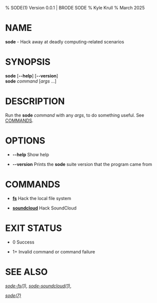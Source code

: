 % SODE(1) Version 0.0.1 | BRODE SODE
% Kyle Krull
% March 2025

<!---
man-pages reference: https://linux.die.net/man/7/man-pages
-->

# NAME

**sode** - Hack away at deadly computing-related scenarios

# SYNOPSIS

**sode** \[**\-\-help**\] \[**\-\-version**\]  
**sode** *command* \[*args* …\]

# DESCRIPTION

Run the **sode** *command* with any *args*, to do something useful. See
[COMMANDS](#commands).

# OPTIONS

  - **\-\-help**
    Show help

  - **\-\-version**
    Prints the **sode** suite version that the program came from

# COMMANDS

  - [**fs**](./bin/fs.1.md)
    Hack the local file system

  - [**soundcloud**](./bin/soundcloud.1.md)
    Hack SoundCloud

# EXIT STATUS

  - 0
    Success

  - 1+
    Invalid command or command failure

# SEE ALSO

[*sode-fs(1)*](./sode-fs.1.md),
[*sode-soundcloud(1)*](./sode-soundcloud.1.md),

[*sode(7)*](./sode.7.md)

